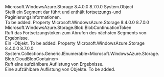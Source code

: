 <Type Name="ContainerResultSegment" FullName="Microsoft.WindowsAzure.Storage.Blob.ContainerResultSegment">
  <TypeSignature Language="C#" Value="public class ContainerResultSegment" />
  <TypeSignature Language="ILAsm" Value=".class public auto ansi beforefieldinit ContainerResultSegment extends System.Object" />
  <TypeSignature Language="DocId" Value="T:Microsoft.WindowsAzure.Storage.Blob.ContainerResultSegment" />
  <TypeSignature Language="VB.NET" Value="Public Class ContainerResultSegment" />
  <TypeSignature Language="F#" Value="type ContainerResultSegment = class" />
  <AssemblyInfo>
    <AssemblyName>Microsoft.WindowsAzure.Storage</AssemblyName>
    <AssemblyVersion>8.4.0.0</AssemblyVersion>
    <AssemblyVersion>8.7.0.0</AssemblyVersion>
  </AssemblyInfo>
  <Base>
    <BaseTypeName>System.Object</BaseTypeName>
  </Base>
  <Interfaces />
  <Docs>
    <summary>
            Stellt ein Segment dar <see cref="T:Microsoft.WindowsAzure.Storage.Blob.CloudBlobContainer" /> führt und enthält fortsetzungs-und Paginierungsinformationen.
            </summary>
    <remarks>To be added.</remarks>
  </Docs>
  <Members>
    <Member MemberName="ContinuationToken">
      <MemberSignature Language="C#" Value="public Microsoft.WindowsAzure.Storage.Blob.BlobContinuationToken ContinuationToken { get; }" />
      <MemberSignature Language="ILAsm" Value=".property instance class Microsoft.WindowsAzure.Storage.Blob.BlobContinuationToken ContinuationToken" />
      <MemberSignature Language="DocId" Value="P:Microsoft.WindowsAzure.Storage.Blob.ContainerResultSegment.ContinuationToken" />
      <MemberSignature Language="VB.NET" Value="Public ReadOnly Property ContinuationToken As BlobContinuationToken" />
      <MemberSignature Language="F#" Value="member this.ContinuationToken : Microsoft.WindowsAzure.Storage.Blob.BlobContinuationToken" Usage="Microsoft.WindowsAzure.Storage.Blob.ContainerResultSegment.ContinuationToken" />
      <MemberType>Property</MemberType>
      <AssemblyInfo>
        <AssemblyName>Microsoft.WindowsAzure.Storage</AssemblyName>
        <AssemblyVersion>8.4.0.0</AssemblyVersion>
        <AssemblyVersion>8.7.0.0</AssemblyVersion>
      </AssemblyInfo>
      <ReturnValue>
        <ReturnType>Microsoft.WindowsAzure.Storage.Blob.BlobContinuationToken</ReturnType>
      </ReturnValue>
      <Docs>
        <summary>
            Ruft das Fortsetzungstoken zum Abrufen des nächsten Segments von <see cref="T:Microsoft.WindowsAzure.Storage.Blob.CloudBlobContainer" /> Ergebnisse.
            </summary>
        <value>Ein <see cref="T:Microsoft.WindowsAzure.Storage.Blob.BlobContinuationToken" />-Objekt.</value>
        <remarks>To be added.</remarks>
      </Docs>
    </Member>
    <Member MemberName="Results">
      <MemberSignature Language="C#" Value="public System.Collections.Generic.IEnumerable&lt;Microsoft.WindowsAzure.Storage.Blob.CloudBlobContainer&gt; Results { get; }" />
      <MemberSignature Language="ILAsm" Value=".property instance class System.Collections.Generic.IEnumerable`1&lt;class Microsoft.WindowsAzure.Storage.Blob.CloudBlobContainer&gt; Results" />
      <MemberSignature Language="DocId" Value="P:Microsoft.WindowsAzure.Storage.Blob.ContainerResultSegment.Results" />
      <MemberSignature Language="VB.NET" Value="Public ReadOnly Property Results As IEnumerable(Of CloudBlobContainer)" />
      <MemberSignature Language="F#" Value="member this.Results : seq&lt;Microsoft.WindowsAzure.Storage.Blob.CloudBlobContainer&gt;" Usage="Microsoft.WindowsAzure.Storage.Blob.ContainerResultSegment.Results" />
      <MemberType>Property</MemberType>
      <AssemblyInfo>
        <AssemblyName>Microsoft.WindowsAzure.Storage</AssemblyName>
        <AssemblyVersion>8.4.0.0</AssemblyVersion>
        <AssemblyVersion>8.7.0.0</AssemblyVersion>
      </AssemblyInfo>
      <ReturnValue>
        <ReturnType>System.Collections.Generic.IEnumerable&lt;Microsoft.WindowsAzure.Storage.Blob.CloudBlobContainer&gt;</ReturnType>
      </ReturnValue>
      <Docs>
        <summary>
            Ruft eine aufzählbare Auflistung von <see cref="T:Microsoft.WindowsAzure.Storage.Blob.CloudBlobContainer" /> Ergebnisse.
            </summary>
        <value>Eine aufzählbare Auflistung von <see cref="T:Microsoft.WindowsAzure.Storage.Blob.CloudBlobContainer" /> Objekte.</value>
        <remarks>To be added.</remarks>
      </Docs>
    </Member>
  </Members>
</Type>